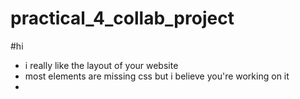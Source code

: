 # practical_4_collab_project
#hi
- i really like the layout of your website
- most elements are missing css but i believe you're working on it
- 

